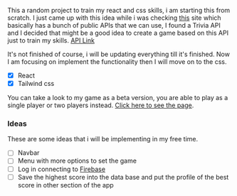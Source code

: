 This a random project to train my react and css skills, i am starting this from scratch. I just came up with this idea while i was checking [this](https://publicapis.dev) site which basically has a bunch of public APIs that we can use, I found a Trivia API and I decided that might be a good idea to create a game based on this API just to train my skills. [API Link](https://opentdb.com/api_config.php)

It's not finished of course, i will be updating everything till it's finished. Now I am focusing on implement the functionality then I will move on to the css.

- [x] React
- [x] Tailwind css

You can take a look to my game as a beta version, you are able to play as a single player or two players instead. [Click here to see the page](https://rammaths.github.io/QuizGame/).

### Ideas

These are some ideas that i will be implementing in my free time.

- [ ] Navbar
- [ ] Menu with more options to set the game
- [ ] Log in connecting to [Firebase](https://firebase.google.com)
- [ ] Save the highest score into the data base and put the profile of the best score in other section of the app
